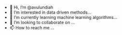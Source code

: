 - 👋 Hi, I’m @avulundiah 
- 👀 I’m interested in data driven methods...
- 🌱 I’m currently learning machine learning algorithms...
- 💞️ I’m looking to collaborate on ...
- 📫 How to reach me ...

<!---
avulundiah/avulundiah is a ✨ special ✨ repository because its `README.md` (this file) appears on your GitHub profile.
You can click the Preview link to take a look at your changes.
--->
